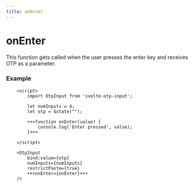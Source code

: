 ```yaml
---
title: onEnter
---
```


# onEnter
This function gets called when the user presses the enter key and receives OTP as a parameter.

### Example
```svelte
    <script>
        import OtpInput from 'svelte-otp-input';
    
        let numInputs = 4;
        let otp = $state("");
    
        +++function onEnter(value) {
            console.log('Enter pressed', value);
        }+++
    
    </script>
    
    <OtpInput
        bind:value={otp}
        numInputs={numInputs}
        restrictPaste={true}
        +++onEnter={onEnter}+++
    />
```